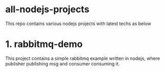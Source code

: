 # all-nodejs-projects
This repo contains various nodejs projects with latest techs as below

# 1. rabbitmq-demo
This project contains a simple rabbitmq example written in nodejs, where publisher publishing msg and consumer consuming it.
